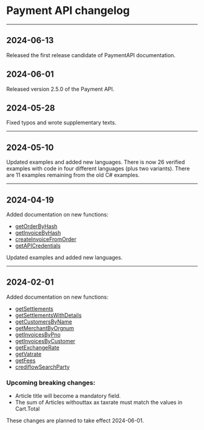 # Payment API changelog

<include from="Snippets-PaymentAPI.md" element-id="snippet-header"></include>

---
## 2024-06-13

Released the first release candidate of PaymentAPI documentation.

## 2024-06-01

Released version 2.5.0 of the Payment API.

## 2024-05-28

Fixed typos and wrote supplementary texts.

---
## 2024-05-10

Updated examples and added new languages. There is now 26 verified examples with code in four different languages (plus two variants). There are 11 examples remaining from the old C# examples.

---
## 2024-04-19

Added documentation on new functions:
* [getOrderByHash](getOrderByHash.md)
* [getInvoiceByHash](getInvoiceByHash.md)
* [createInvoiceFromOrder](createInvoiceFromOrder.md)
* [getAPICredentials](getAPICredentials.md)

Updated examples and added new languages.

---
## 2024-02-01

Added documentation on new functions:
* [getSettlements](getSettlements.md)
* [getSettlementsWithDetails](getSettlementsWithDetails.md)
* [getCustomersByName](getCustomersByName.md)
* [getMerchantByOrgnum](getMerchantByOrgnum.md)
* [getInvoicesByPno](getInvoicesByPno.md)
* [getInvoicesByCustomer](getInvoicesByCustomer.md)
* [getExchangeRate](getExchangeRate.md)
* [getVatrate](getVatrate.md)
* [getFees](getFees.md)
* [crediflowSearchParty](crediflowSearchParty.md)

### Upcoming breaking changes:
* Article title will become a mandatory field.
* The sum of Articles withouttax ax taxrate must match the values in Cart.Total

These changes are planned to take effect 2024-06-01.